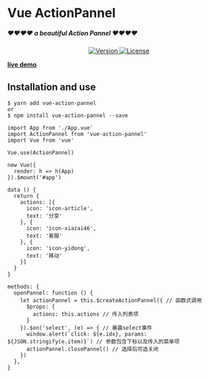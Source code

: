 # Vue ActionPannel

##### ❤❤❤❤ a beautiful Action Pannel ❤❤❤❤

<p align="center">
  <a href="https://www.npmjs.com/package/vue-action-pannel">
		<img src="https://img.shields.io/npm/v/vue-action-pannel.svg" alt="Version">
	</a>
	<!-- <img src="https://img.shields.io/badge/min+gzip-5.8_kB-blue.svg" alt="5.8 kB min+gzip"> -->
  <a href="https://github.com/a62527776a/vue-action-pannel/blob/master/LICENSE"><img
            src="https://img.shields.io/badge/license-MIT-brightgreen.svg" alt="License"></a>
  <br>
</p>

**[live demo](https://dscsdoj.top/public/vue-action-pannel/index.html)**


## Installation and use

```
$ yarn add vue-action-pannel
or
$ npm install vue-action-pannel --save
```

```
import App from './App.vue'
import ActionPannel from 'vue-action-pannel'
import Vue from 'vue'

Vue.use(ActionPannel)

new Vue({
  render: h => h(App)
}).$mount('#app')

```

```
data () {
  return {
    actions: [{
      icon: 'icon-article',
      text: '分享'
    }, {
      icon: 'icon-xiazai46',
      text: '客服'
    }, {
      icon: 'icon-yidong',
      text: '移动'
    }]
  }
}

methods: {
  openPannel: function () {
    let actionPannel = this.$createActionPannel({ // 函数式调用
      $props: {
        actions: this.actions // 传入列表项
      }
    }).$on('select', (e) => { // 暴露select事件
      window.alert(`click: ${e.idx}, params: ${JSON.stringify(e.item)}`) // 参数包含下标以及传入的菜单项
      actionPannel.closePannel() // 选择后可选关闭
    })
  },
}
```
